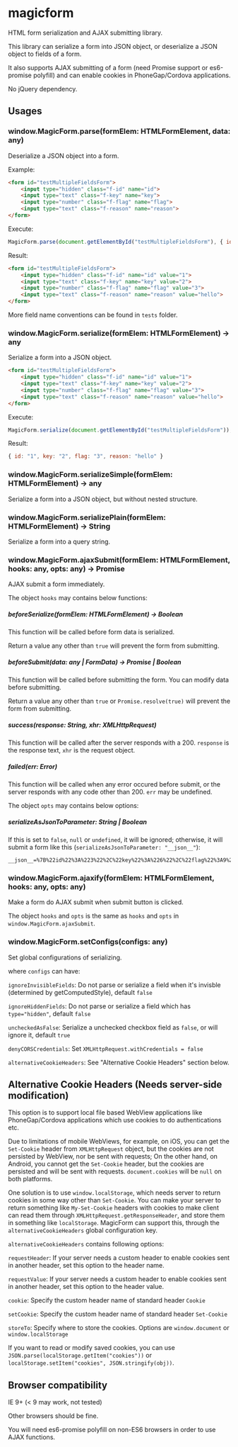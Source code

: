 # magicform
HTML form serialization and AJAX submitting library.

This library can serialize a form into JSON object, or deserialize a JSON object to fields of a form.

It also supports AJAX submitting of a form (need Promise support or es6-promise polyfill) and can enable cookies in PhoneGap/Cordova applications.

No jQuery dependency.

## Usages

### window.MagicForm.parse(formElem: HTMLFormElement, data: any)
Deserialize a JSON object into a form.

Example:
```html
<form id="testMultipleFieldsForm">
    <input type="hidden" class="f-id" name="id">
    <input type="text" class="f-key" name="key">
    <input type="number" class="f-flag" name="flag">
    <input type="text" class="f-reason" name="reason">
</form>
```
Execute:
```js
MagicForm.parse(document.getElementById("testMultipleFieldsForm"), { id: 1, key: 2, flag: 3, reason: "hello" });
```
Result:
```html
<form id="testMultipleFieldsForm">
    <input type="hidden" class="f-id" name="id" value="1">
    <input type="text" class="f-key" name="key" value="2">
    <input type="number" class="f-flag" name="flag" value="3">
    <input type="text" class="f-reason" name="reason" value="hello">
</form>
```

More field name conventions can be found in ```tests``` folder.

### window.MagicForm.serialize(formElem: HTMLFormElement) -> any
Serialize a form into a JSON object.

```html
<form id="testMultipleFieldsForm">
    <input type="hidden" class="f-id" name="id" value="1">
    <input type="text" class="f-key" name="key" value="2">
    <input type="number" class="f-flag" name="flag" value="3">
    <input type="text" class="f-reason" name="reason" value="hello">
</form>
```
Execute:
```js
MagicForm.serialize(document.getElementById("testMultipleFieldsForm"));
```
Result:
```js
{ id: "1", key: "2", flag: "3", reason: "hello" }
```

### window.MagicForm.serializeSimple(formElem: HTMLFormElement) -> any
Serialize a form into a JSON object, but without nested structure.

### window.MagicForm.serializePlain(formElem: HTMLFormElement) -> String
Serialize a form into a query string.

### window.MagicForm.ajaxSubmit(formElem: HTMLFormElement, hooks: any, opts: any) -> Promise
AJAX submit a form immediately.

The object ```hooks``` may contains below functions:

##### beforeSerialize(formElem: HTMLFormElement) -> Boolean
This function will be called before form data is serialized.

Return a value any other than ```true``` will prevent the form from submitting.

##### beforeSubmit(data: any | FormData) -> Promise | Boolean
This function will be called before submitting the form. You can modify data before submitting.

Return a value any other than ```true``` or ```Promise.resolve(true)``` will prevent the form from submitting.

##### success(response: String, xhr: XMLHttpRequest)
This function will be called after the server responds with a 200. ```response``` is the response text, ```xhr``` is the request object.

##### failed(err: Error)
This function will be called when any error occured before submit, or the server responds with any code other than 200. ```err``` may be undefined.

The object ```opts``` may contains below options:

##### serializeAsJsonToParameter: String | Boolean
If this is set to ```false```, ```null``` or ```undefined```, it will be ignored; otherwise, it will submit a form like this (```serializeAsJsonToParameter: "__json__"```):

```
__json__=%7B%22id%22%3A%223%22%2C%22key%22%3A%226%22%2C%22flag%22%3A9%2C%22reason%22%3A%22world%22%7D
```

### window.MagicForm.ajaxify(formElem: HTMLFormElement, hooks: any, opts: any)
Make a form do AJAX submit when submit button is clicked.

The object ```hooks``` and ```opts``` is the same as ```hooks``` and ```opts``` in ```window.MagicForm.ajaxSubmit```.

### window.MagicForm.setConfigs(configs: any)
Set global configurations of serializing.

where ```configs``` can have:

```ignoreInvisibleFields```: Do not parse or serialize a field when it's invisble (determined by getComputedStyle), default ```false```

```ignoreHiddenFields```: Do not parse or serialize a field which has ```type="hidden"```, default ```false```

```uncheckedAsFalse```: Serialize a unchecked checkbox field as ```false```, or will ignore it, default ```true```

```denyCORSCredentials```: Set ```XMLHttpRequest.withCredentials = false```

```alternativeCookieHeaders```: See "Alternative Cookie Headers" section below.

## Alternative Cookie Headers (Needs server-side modification)
This option is to support local file based WebView applications like PhoneGap/Cordova applications which use cookies to do authentications etc.

Due to limitations of mobile WebViews, for example, on iOS, you can get the ```Set-Cookie``` header from ```XMLHttpRequest``` object, but the cookies are not persisted by WebView, nor be sent with requests; 
On the other hand, on Android, you cannot get the ```Set-Cookie``` header, but the cookies are persisted and will be sent with requests. 
```document.cookies``` will be ```null``` on both platforms.

One solution is to use ```window.localStorage```, which needs server to return cookies in some way other than ```Set-Cookie```.
You can make your server to return something like ```My-Set-Cookie``` headers with cookies to make client can read them through ```XMLHttpRequest.getResponseHeader```, and store them in something like ```localStorage```.
MagicForm can support this, through the ```alternativeCookieHeaders``` global configuration key.

```alternativeCookieHeaders``` contains following options:

```requestHeader```: If your server needs a custom header to enable cookies sent in another header, set this option to the header name.

```requestValue```: If your server needs a custom header to enable cookies sent in another header, set this option to the header value.

```cookie```: Specify the custom header name of standard header ```Cookie```

```setCookie```: Specify the custom header name of standard header ```Set-Cookie```

```storeTo```: Specify where to store the cookies. Options are ```window.document``` or ```window.localStorage```

If you want to read or modify saved cookies, you can use ```JSON.parse(localStorage.getItem("cookies"))``` or ```localStorage.setItem("cookies", JSON.stringify(obj))```.

## Browser compatibility
IE 9+ (< 9 may work, not tested)

Other browsers should be fine.

You will need es6-promise polyfill on non-ES6 browsers in order to use AJAX functions.
